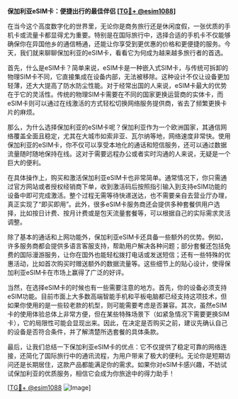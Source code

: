 **保加利亚eSIM卡：便捷出行的最佳伴侣 [[TG💪+ @esim1088](https://t.me/s/esim1088)]**

在当今这个高度数字化的世界里，无论你是商务旅行还是休闲度假，一张优质的手机卡或流量卡都显得尤为重要。特别是在国际旅行中，选择合适的手机卡不仅能够确保你在异国他乡的通信畅通，还能让你享受到更优惠的价格和更便捷的服务。今天，我们就来聊聊保加利亚的eSIM卡，看看它为何成为越来越多旅行者的首选。

首先，什么是eSIM卡？简单来说，eSIM卡是一种嵌入式SIM卡，与传统可拆卸的物理SIM卡不同，它直接集成在设备内部，无法被移除。这种设计不仅让设备更加轻薄，还大大提高了防水防尘性能。对于经常出国的人来说，eSIM卡最大的优势在于它的灵活性。传统的物理SIM卡需要在不同的国家更换运营商的实体卡，而eSIM卡则可以通过在线激活的方式轻松切换网络服务提供商，省去了频繁更换卡片的麻烦。

那么，为什么选择保加利亚的eSIM卡呢？保加利亚作为一个欧洲国家，其通信网络覆盖全面且稳定，尤其在大城市如索非亚、瓦尔纳等地，网络速度非常快。使用保加利亚的eSIM卡，你不仅可以享受本地化的通话和短信服务，还可以通过数据流量随时随地保持在线。这对于需要远程办公或者实时沟通的人来说，无疑是一个巨大的便利。

在具体操作上，购买和激活保加利亚eSIM卡也非常简单。通常情况下，你只需通过官方网站或者授权经销商下单，收到激活码后按照指引输入到支持eSIM功能的设备中即可完成激活。整个过程无需等待快递送达，也不需要亲自去营业厅办理，真正实现了“即买即用”。此外，很多eSIM卡服务商还会提供多种套餐供用户选择，比如按日计费、按月计费或是包天流量套餐等，可以根据自己的实际需求灵活调整。

除了基本的通话和上网功能外，保加利亚eSIM卡还具备一些额外的优势。例如，许多服务商都会提供多语言客服支持，帮助用户解决各种问题；部分套餐还包括免费的国际漫游服务，让你在国外也能轻松拨打电话或发送短信；还有一些特殊的优惠活动，比如首次购买时赠送额外的数据流量等。这些细节上的贴心设计，使得保加利亚eSIM卡在市场上赢得了广泛的好评。

当然，在选择eSIM卡的时候也有一些需要注意的地方。首先，你的设备必须支持eSIM功能。目前市面上大多数高端智能手机和平板电脑都已经支持这项技术，但如果你使用的是一些较老款的机型，则可能需要考虑是否兼容。其次，虽然eSIM卡的使用体验总体上非常方便，但在某些特殊场景下（如紧急情况下需要更换SIM卡），它的局限性可能会显现出来。因此，在决定是否购买之前，建议先确认自己的设备是否符合条件，并了解清楚所选套餐的具体条款。

最后，让我们总结一下保加利亚eSIM卡的优点：它不仅提供了稳定可靠的网络连接，还简化了国际旅行中的通讯流程，为用户带来了极大的便利。无论你是短期访问还是长期居住，这款产品都能满足你的需求。如果你对eSIM卡感兴趣，不妨试试保加利亚的优质服务，相信它会成为你旅途中的得力助手！

[[TG💪+ @esim1088](https://t.me/s/esim1088) ![Image](https://i.postimg.cc/4NQfJmqS/Snipaste-2025-05-13-00-14-12.png)]